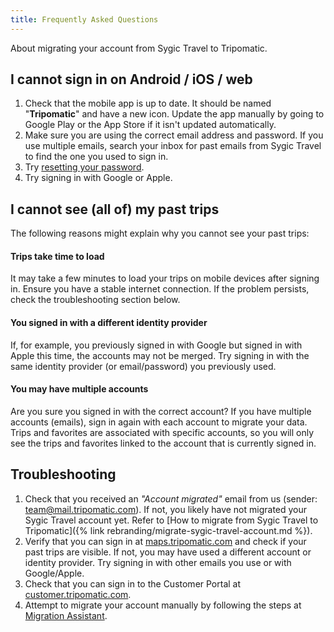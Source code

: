 ```yaml
---
title: Frequently Asked Questions
---
```


About migrating your account from Sygic Travel to Tripomatic.

## I cannot sign in on Android / iOS / web

1. Check that the mobile app is up to date. It should be named "**Tripomatic**" and have a new icon. Update the app manually by going to Google Play or the App Store if it isn't updated automatically.
2. Make sure you are using the correct email address and password. If you use multiple emails, search your inbox for past emails from Sygic Travel to find the one you used to sign in.
3. Try [resetting your password](https://customer.tripomatic.com/reset-password).
4. Try signing in with Google or Apple.

## I cannot see (all of) my past trips

The following reasons might explain why you cannot see your past trips:

#### Trips take time to load
It may take a few minutes to load your trips on mobile devices after signing in. Ensure you have a stable internet connection. If the problem persists, check the troubleshooting section below.

#### You signed in with a different identity provider
If, for example, you previously signed in with Google but signed in with Apple this time, the accounts may not be merged. Try signing in with the same identity provider (or email/password) you previously used.

#### You may have multiple accounts
Are you sure you signed in with the correct account? If you have multiple accounts (emails), sign in again with each account to migrate your data. Trips and favorites are associated with specific accounts, so you will only see the trips and favorites linked to the account that is currently signed in.

## Troubleshooting

1. Check that you received an *"Account migrated"* email from us (sender: team@mail.tripomatic.com). If not, you likely have not migrated your Sygic Travel account yet. Refer to [How to migrate from Sygic Travel to Tripomatic]({% link rebranding/migrate-sygic-travel-account.md %}).
2. Verify that you can sign in at [maps.tripomatic.com](https://maps.tripomatic.com) and check if your past trips are visible. If not, you may have used a different account or identity provider. Try signing in with other emails you use or with Google/Apple.
3. Check that you can sign in to the Customer Portal at [customer.tripomatic.com](https://customer.tripomatic.com).
4. Attempt to migrate your account manually by following the steps at [Migration Assistant](https://customer.tripomatic.com/migrate-all).